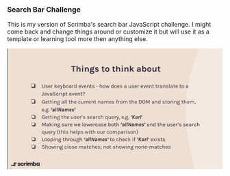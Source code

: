 ### Search Bar Challenge

This is my version of Scrimba's search bar JavaScript challenge. I might come back and change things around or customize it but will use it as a template or learning tool more then anything else. 

![Search Bar Info](searchbar-challenge/images/searchbar-faq.png)